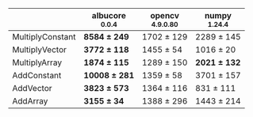 |                |albucore<br><small>0.0.4</small>|opencv<br><small>4.9.0.80</small>|numpy<br><small>1.24.4</small>|
|----------------|--------------------------------|---------------------------------|------------------------------|
|MultiplyConstant|**8584 ± 249**                  |1702 ± 129                       |2289 ± 145                    |
|MultiplyVector  |**3772 ± 118**                  |1455 ± 54                        |1016 ± 20                     |
|MultiplyArray   |**1874 ± 115**                  |1289 ± 150                       |**2021 ± 132**                |
|AddConstant     |**10008 ± 281**                 |1359 ± 58                        |3701 ± 157                    |
|AddVector       |**3823 ± 573**                  |1364 ± 116                       |831 ± 111                     |
|AddArray        |**3155 ± 34**                   |1388 ± 296                       |1443 ± 214                    |
